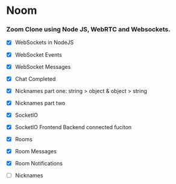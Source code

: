 # Noom

### Zoom Clone using Node JS, WebRTC and Websockets.

- [x] WebSockets in NodeJS
- [x] WebSocket Events
- [x] WebSocket Messages
- [x] Chat Completed
- [x] Nicknames part one: string > object & object > string
- [x] Nicknames part two

- [x] SocketIO
- [x] SocketIO Frontend Backend connected fuciton
- [x] Rooms
- [x] Room Messages
- [x] Room Notifications
- [ ] Nicknames
